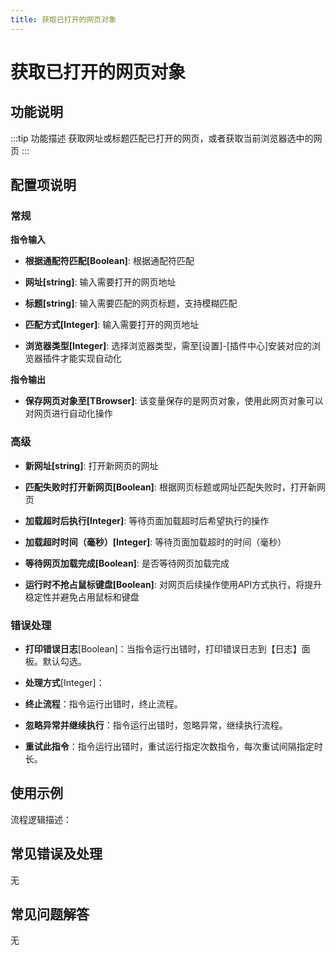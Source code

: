 ```yaml
---
title: 获取已打开的网页对象
---
```


# 获取已打开的网页对象

## 功能说明

:::tip 功能描述
获取网址或标题匹配已打开的网页，或者获取当前浏览器选中的网页
:::

## 配置项说明

### 常规

**指令输入**

- **根据通配符匹配[Boolean]**: 根据通配符匹配

- **网址[string]**: 输入需要打开的网页地址

- **标题[string]**: 输入需要匹配的网页标题，支持模糊匹配

- **匹配方式[Integer]**: 输入需要打开的网页地址

- **浏览器类型[Integer]**: 选择浏览器类型，需至[设置]-[插件中心]安装对应的浏览器插件才能实现自动化


**指令输出**

- **保存网页对象至[TBrowser]**: 该变量保存的是网页对象，使用此网页对象可以对网页进行自动化操作

### 高级

- **新网址[string]**: 打开新网页的网址

- **匹配失败时打开新网页[Boolean]**: 根据网页标题或网址匹配失败时，打开新网页

- **加载超时后执行[Integer]**: 等待页面加载超时后希望执行的操作

- **加载超时时间（毫秒）[Integer]**: 等待页面加载超时的时间（毫秒）

- **等待网页加载完成[Boolean]**: 是否等待网页加载完成

- **运行时不抢占鼠标键盘[Boolean]**: 对网页后续操作使用API方式执行，将提升稳定性并避免占用鼠标和键盘

### 错误处理

- **打印错误日志**[Boolean]：当指令运行出错时，打印错误日志到【日志】面板。默认勾选。

- **处理方式**[Integer]：

 - **终止流程**：指令运行出错时，终止流程。

 - **忽略异常并继续执行**：指令运行出错时，忽略异常，继续执行流程。

 - **重试此指令**：指令运行出错时，重试运行指定次数指令，每次重试间隔指定时长。

## 使用示例

流程逻辑描述：

## 常见错误及处理

无

## 常见问题解答

无

